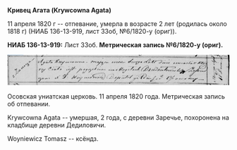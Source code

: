 **Кривец Агата (Krywcowna Agata)**

11 апреля 1820 г -- отпевание, умерла в возрасте 2 лет (родилась около
1818 г) (НИАБ 136-13-919, лист 33об, №6/1820-у (ориг)).

**НИАБ 136-13-919:** Лист 33об. **Метрическая запись №6/1820-у (ориг).**

![](./media/894dc49c083f19fba478710e3ad2f215ecde6933.png)

Осовская униатская церковь. 11 апреля 1820 года. Метрическая запись об
отпевании.

Krywcowna Agata -- умершая, 2 года, с деревни Заречье, похоронена на
кладбище деревни Дедиловичи.

Woyniewicz Tomasz -- ксёндз.
